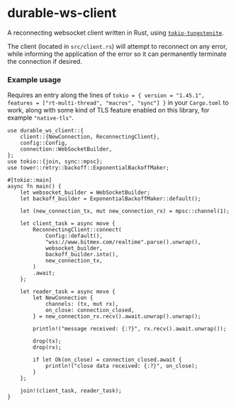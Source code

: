 # durable-ws-client

A reconnecting websocket client written in Rust, using
[`tokio-tungstenite`](https://github.com/snapview/tokio-tungstenite).

The client (located in `src/client.rs`) will attempt to reconnect on
any error, while informing the application of the error so it can
permanently terminate the connection if desired.

### Example usage

Requires an entry along the lines of `tokio = { version = "1.45.1",
features = ["rt-multi-thread", "macros", "sync"] }` in your
`Cargo.toml` to work, along with some kind of TLS feature enabled on
this library, for example `"native-tls"`.

```
use durable_ws_client::{
    client::{NewConnection, ReconnectingClient},
    config::Config,
    connection::WebSocketBuilder,
};
use tokio::{join, sync::mpsc};
use tower::retry::backoff::ExponentialBackoffMaker;

#[tokio::main]
async fn main() {
    let websocket_builder = WebSocketBuilder;
    let backoff_builder = ExponentialBackoffMaker::default();

    let (new_connection_tx, mut new_connection_rx) = mpsc::channel(1);

    let client_task = async move {
        ReconnectingClient::connect(
            Config::default(),
            "wss://www.bitmex.com/realtime".parse().unwrap(),
            websocket_builder,
            backoff_builder.into(),
            new_connection_tx,
        )
        .await;
    };

    let reader_task = async move {
        let NewConnection {
            channels: (tx, mut rx),
            on_close: connection_closed,
        } = new_connection_rx.recv().await.unwrap().unwrap();

        println!("message received: {:?}", rx.recv().await.unwrap());

        drop(tx);
        drop(rx);

        if let Ok(on_close) = connection_closed.await {
            println!("close data received: {:?}", on_close);
        }
    };

    join!(client_task, reader_task);
}
```